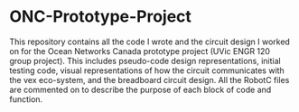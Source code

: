 # ONC-Prototype-Project
This repository contains all the code I wrote and the circuit design I worked on for the Ocean Networks Canada prototype project (UVic ENGR 120 group project). This includes pseudo-code design representations, initial testing code, visual representations of how the circuit communicates with the vex eco-system, and the breadboard circuit design. All the RobotC files are commented on to describe the purpose of each block of code and function.
